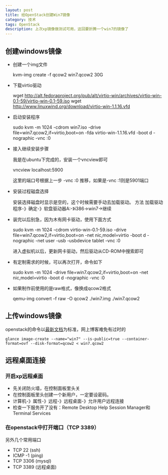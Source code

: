 ```yaml
---
layout: post
title: 给OpenStack创建Win7镜像
category: 技术
tags: OpenStack
description: 上次xp镜像做测试可用，这回要折腾一个win7的镜像了
---
```


## 创建windows镜像

- 创建一个img文件
  
  kvm-img create -f qcow2 win7.qcow2 30G

- 下载virtio驱动
    
  wget http://alt.fedoraproject.org/pub/alt/virtio-win/archives/virtio-win-0.1-59/virtio-win-0.1-59.iso
  wget http://www.linuxwind.org/download/virtio-win-1.1.16.vfd

- 启动安装程序
    
  sudo kvm -m 1024 -cdrom win7.iso -drive file=win7.qcow2,if=virtio,boot=on -fda virtio-win-1.1.16.vfd -boot d -nographic -vnc :0

- 接入继续安装步骤

  我是在ubuntu下完成的，安装一个vncview即可
    
  vncview localhost:5900

  这里的端口号根据上一步 -vnc :0 推移，如果是-vnc :1则是5901端口

- 安装过程磁盘选择

  安装选择磁盘时显示是空的，这个时候需要手动去加载驱动。
  方法  加载驱动程序-》确定-》软盘驱动器A:-》i386->win7->继续

- 装完以后别急，因为木有网卡驱动，使用下面方式

  sudo kvm -m 1024 -cdrom virtio-win-0.1-59.iso -drive file=win7.qcow2,if=virtio,boot=on -net nic,model=virtio -boot d -nographic -net user -usb -usbdevice tablet -vnc :0

  进入虚拟机以后，更新网卡驱动，然后驱动从CD-ROM中搜索即可

- 有定制需求的时候，可以再次打开，命令如下

  sudo kvm -m 1024 -drive file=win7.qcow2,if=virtio,boot=on -net nic,model=virtio -boot d -nographic -vnc :0

- 如果制作前使用的是raw格式，像换成qcow2格式

  qemu-img convert -f raw -O qcow2 ./win7.img ./win7.qcow2

## 上传windows镜像
openstack的命令以[最新文档](http://docs.openstack.org/trunk/openstack-compute/admin/content/creating-a-windows-image.html)为标准，网上博客难免有过时的

    glance image-create --name="win7" --is-public=true --container-format=ovf --disk-format=qcow2 < win7.qcow2

## 远程桌面连接

### 开启xp远程桌面
- 先关闭防火墙，在控制面板里头关
- 在控制面板里头创建一个新用户，一定要设密码。
- 计算机-》属性-》远程-》远程桌面-》允许用户远程连接
- 检查一下服务开了没有：Remote Desktop Help Session Manager和Terminal Services

### 在openstack中打开端口（TCP 3389）
另外几个常用端口

- TCP 22 (ssh)
- ICMP -1 (ping)
- TCP 3306 (mysql)
- TCP 3389 (远程桌面)

